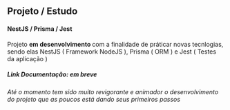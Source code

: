 <h2> Projeto / Estudo </h2>
<h4> NestJS / Prisma / Jest </h4>
</hr>
<p> Projeto <strong> em desenvolvimento </strong> com a finalidade de práticar novas tecnlogias, sendo elas NestJS ( Framework NodeJS ), Prisma ( ORM ) e Jest ( Testes da aplicação ) </p>
</hr>
<h5> Link Documentação: <a> em breve </a> </h5>
<h6> <i>Até o momento tem sido muito revigorante e animador o desenvolvimento do projeto que as poucos está dando seus primeiros passos</i> </h6>
